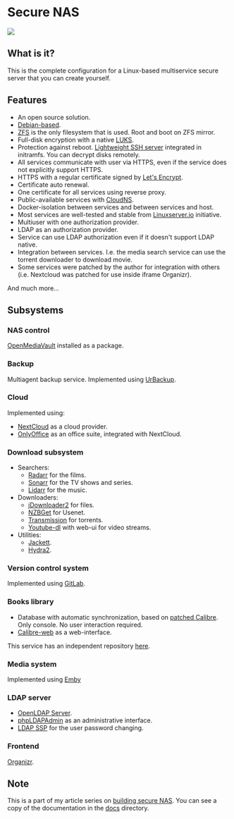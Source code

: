 Secure NAS
==========

![](https://raw.githubusercontent.com/artiomn/NAS/master/docs/nc-5-cycle/images/5snp2asrc-dlhjefcfawsaurfqo.png)


## What is it?

This is the complete configuration for a Linux-based multiservice secure server that you can create yourself.


## Features

- An open source solution.
- [Debian-based](https://www.debian.org/index.html).
- [ZFS](https://zfsonlinux.org/) is the only filesystem that is used. Root and boot on ZFS mirror.
- Full-disk encryption with a native [LUKS](https://gitlab.com/cryptsetup/cryptsetup/blob/master/README.md).
- Protection against reboot. [Lightweight SSH server](https://matt.ucc.asn.au/dropbear/dropbear.html) integrated in initramfs. You can decrypt disks remotely.
- All services communicate with user via HTTPS, even if the service does not explicitly support HTTPS.
- HTTPS with a regular certificate signed by [Let's Encrypt](https://letsencrypt.org/).
- Certificate auto renewal.
- One certificate for all services using reverse proxy.
- Public-available services with [CloudNS](https://www.cloudns.net/).
- Docker-isolation between services and between services and host.
- Most services are well-tested and stable from [Linuxserver.io](https://www.linuxserver.io/) initiative.
- Multiuser with one authorization provider.
- LDAP as an authorization provider.
- Service can use LDAP authorization even if it doesn't support LDAP native.
- Integration between services. I.e. the media search service can use the torrent downloader to download movie.
- Some services were patched by the author for integration with others (i.e. Nextcloud was patched for use inside iframe Organizr).

And much more...


## Subsystems

### NAS control

[OpenMediaVault](https://www.openmediavault.org/) installed as a package.


### Backup

Multiagent backup service.
Implemented using [UrBackup](https://www.urbackup.org/).


### Cloud

Implemented using:

- [NextCloud](https://nextcloud.com/) as a cloud provider.
- [OnlyOffice](https://www.onlyoffice.com/) as an office suite, integrated with NextCloud.


### Download subsystem

- Searchers:
  * [Radarr](https://github.com/Radarr/Radarr) for the films.
  * [Sonarr](https://github.com/Sonarr/Sonarr) for the TV shows and series.
  * [Lidarr](https://github.com/lidarr/Lidarr) for the music.
- Downloaders:
  * [jDownloader2](https://jdownloader.org/jdownloader2) for files.
  * [NZBGet](https://nzbget.net/) for Usenet.
  * [Transmission](https://transmissionbt.com/) for torrents.
  * [Youtube-dl](https://github.com/ytdl-org/youtube-dl) with web-ui for video streams.
- Utilities:
  * [Jackett](https://github.com/Jackett/Jackett).
  * [Hydra2](https://github.com/theotherp/nzbhydra2).


### Version control system

Implemented using [GitLab](https://gitlab.com/).


### Books library

- Database with automatic synchronization, based on [patched Calibre](https://github.com/artiomn/calibre). Only console. No user interaction required.
- [Calibre-web](https://github.com/janeczku/calibre-web) as a web-interface.

This service has an independent repository [here](https://github.com/artiomn/library-docker).


### Media system

Implemented using [Emby](https://emby.media/)


### LDAP server

- [OpenLDAP Server](https://www.openldap.org/).
- [phpLDAPAdmin](http://phpldapadmin.sourceforge.net/wiki/index.php/Main_Page) as an administrative interface.
- [LDAP SSP](https://ltb-project.org/documentation/self-service-password) for the user password changing.


### Frontend

[Organizr](https://github.com/causefx/Organizr).


## Note

This is a part of my article series on [building secure NAS](https://habr.com/post/359346/).
You can see a copy of the documentation in the [docs](docs) directory.
